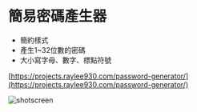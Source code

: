 # 簡易密碼產生器

* 簡約樣式
* 產生1~32位數的密碼
* 大小寫字母、數字、標點符號

[https://projects.raylee930.com/password-generator/](https://projects.raylee930.com/password-generator/)

![shotscreen](https://projects.raylee930.com/password-generator/screenshot.png)
